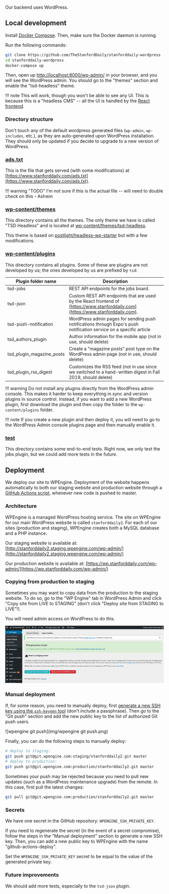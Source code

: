 Our backend uses WordPress.

## Local development

Install [Docker Compose](https://docs.docker.com/compose/install/). Then, make sure the Docker daemon is running.

Run the following commands:

```bash
git clone https://github.com/TheStanfordDaily/stanforddaily-wordpress
cd stanforddaily-wordpress
docker-compose up
```

Then, open up [http://localhost:8000/wp-admin/](http://localhost:8000/wp-admin/) in your browser, and you will see the WordPress admin. You should go to the "themes" section and enable the "tsd-headless" theme.

!!! note
    This will work, though you won't be able to see any UI. This is because this is a "headless CMS" -- all the UI is handled by the [React frontend](frontend.md).

### Directory structure

Don't touch any of the default wordpress generated files (`wp-admin`, `wp-includes`, etc.), as they are auto-generated upon WordPress installation. They should only be updated if you decide to upgrade to a new version of WordPress.

### [ads.txt](https://github.com/TheStanfordDaily/stanforddaily-wordpress/blob/master/ads.txt)

This is the file that gets served (with some modifications) at [https://www.stanforddaily.com/ads.txt](https://www.stanforddaily.com/ads.txt).

!!! warning "TODO"
    I'm not sure if this is the actual file -- will need to double check on this - Ashwin

### [wp-content/themes](https://github.com/TheStanfordDaily/stanforddaily-wordpress/blob/master/wp-content/themes)

This directory contains all the themes. The only theme we have is called "TSD Headless" and is located at [wp-content/themes/tsd-headless](https://github.com/TheStanfordDaily/stanforddaily-wordpress/tree/master/wp-content/themes/tsd-headless).

This theme is based on [postlight/headless-wp-starter](https://github.com/postlight/headless-wp-starter) but with a few modifications.

### [wp-content/plugins](https://github.com/TheStanfordDaily/stanforddaily-wordpress/blob/master/wp-content/plugins)

This directory contains all plugins. Some of these are plugins are not developed by us; the ones developed by us are prefixed by `tsd`:

| Plugin folder name      | Description |
| ----------- | ----------- |
|  tsd-jobs  | REST API endpoints for the jobs board. |
|  tsd-json  | Custom REST API endpoints that are used by the React frontend of [https://www.stanforddaily.com](https://www.stanforddaily.com). |
|  tsd-push-notification  | WordPress admin pages for sending push notifications through Expo's push notification service on a specific article |
|  tsd_authors_plugin  | Author information for the mobile app (not in use, should delete) |
|  tsd_plugin_magazine_posts  | Create a "magazine posts" post type on the WordPress admin page (not in use, should delete) |
|  tsd_plugin_rss_digest  | Customizes the RSS feed (not in use since we switched to a hand-written digest in Fall 2019, should delete) |


!!! warning
    Do not install any plugins directly from the WordPress admin console. This makes it harder to keep everything in sync and version plugins in source control. Instead, if you want to add a new WordPress plugin, first download the plugin and then copy the folder to the `wp-content/plugins` folder.

!!! note
    If you create a new plugin and then deploy it, you will need to go to the WordPress Admin console plugins page and then manually enable it.

### [test](https://github.com/TheStanfordDaily/stanforddaily-wordpress/tree/master/test)

This directory contains some end-to-end tests. Right now, we only test the jobs plugin, but we could add more tests in the future.

## Deployment

We deploy our site to WPEngine. Deployment of the website happens automatically to both our staging website and production website through a [GitHub Actions script](https://github.com/TheStanfordDaily/stanforddaily-wordpress/blob/master/.github/workflows/deploy.yml), whenever new code is pushed to master.

### Architecture

WPEngine is a managed WordPress hosting service. The site on WPEngine for our main WordPress website is called `stanforddaily2`. For each of our sites (production and staging), WPEngine creates both a MySQL database and a PHP instance.

Our staging website is available at: [http://stanforddaily2.staging.wpengine.com/wp-admin/](http://stanforddaily2.staging.wpengine.com/wp-admin/)

Our production website is available at: [https://wp.stanforddaily.com/wp-admin/](https://wp.stanforddaily.com/wp-admin/)

### Copying from production to staging

Sometimes you may want to copy data from the production to the staging website. To do so, go to the "WP Engine" tab in WordPress Admin and click "Copy site from LIVE to STAGING" (don't click "Deploy site from STAGING to LIVE"!).

You will need admin access on WordPress to do this.

![staging](img/staging.png)

### Manual deployment

If, for some reason, you need to manually deploy, first [generate a new SSH key using the `ssh-keygen` tool](https://help.github.com/en/github/authenticating-to-github/generating-a-new-ssh-key-and-adding-it-to-the-ssh-agent#generating-a-new-ssh-key) (don't include a passphrase). Then go to the "Git push" section and add the new public key to the list of authorized Git push users.

![wpengine git push](img/wpengine git push.png)

Finally, you can do the following steps to manually deploy:

```bash
# deploy to staging:
git push git@git.wpengine.com:staging/stanforddaily2.git master
# deploy to production:
git push git@git.wpengine.com:production/stanforddaily2.git master
```

Sometimes your push may be rejected because you need to pull new updates (such as a WordPress maintenance upgrade) from the remote. In this case, first pull the latest changes:

```bash
git pull git@git.wpengine.com:production/stanforddaily2.git master
```

### Secrets

We have one secret in the GitHub repository: `WPENGINE_SSH_PRIVATE_KEY`.

If you need to regenerate the secret (in the event of a secret compromise), follow the steps in the "Manual deployment" section to generate a new SSH key. Then, you can add a new public key to WPEngine with the name "github-actions-deploy".

Set the `WPENGINE_SSH_PRIVATE_KEY` secret to be equal to the value of the generated private key.

### Future improvements

We should add more tests, especially to the `tsd-json` plugin.